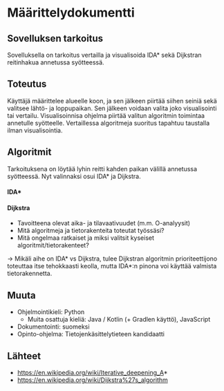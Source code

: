 # Määrittelydokumentti

## Sovelluksen tarkoitus
Sovelluksella on tarkoitus vertailla ja visualisoida IDA* sekä Dijkstran 
reitinhakua annetussa syötteessä.

## Toteutus
Käyttäjä määrittelee alueelle koon, ja sen jälkeen piirtää
siihen seiniä sekä valitsee lähtö- ja loppupaikan. Sen jälkeen voidaan
valita joko visualisointi tai vertailu. Visualisoinnisa ohjelma piirtää valitun
algoritmin toimintaa annetulle syötteelle. Vertaillessa algoritmeja suoritus 
tapahtuu taustalla ilman visualisointia.

## Algoritmit
Tarkoituksena on löytää lyhin reitti kahden paikan välillä annetussa syötteessä.
Nyt valinnaksi osui IDA* ja Dijkstra.

#### IDA*


#### Dijkstra


* Tavoitteena olevat aika- ja tilavaativuudet (m.m. O-analyysit)
* Mitä algoritmeja ja tietorakenteita toteutat työssäsi?
* Mitä ongelmaa ratkaiset ja miksi valitsit kyseiset algoritmit/tietorakenteet?

-> Mikäli aihe on IDA* vs Dijkstra, tulee Dijkstran algoritmin prioriteettijono toteuttaa itse tehokkaasti keolla, mutta IDA*:n pinona voi käyttää valmista tietorakennetta.

## Muuta
* Ohjelmointikieli: Python
  * Muita osattuja kieliä: Java / Kotlin (+ Gradlen käyttö), JavaScript
* Dokumentointi: suomeksi
* Opinto-ohjelma: Tietojenkäsittelytieteen kandidaatti

## Lähteet
* https://en.wikipedia.org/wiki/Iterative_deepening_A*
* https://en.wikipedia.org/wiki/Dijkstra%27s_algorithm